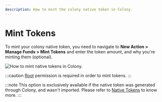 ```yaml
---
description: How to mint the colony native token in Colony.
---
```


# Mint Tokens

To mint your colony native token, you need to navigate to **New Action > Manage Funds > Mint Tokens** and enter the token amount, and why you're minting them (optional).

![How to mint native tokens in Colony.](../../assets/MintTokens.gif)

:::caution
[Root](../../creator-forge/advanced-features/permissions.md#root) permission is required in order to mint tokens.
:::

:::note
This option is exclusively available if the native token was generated through Colony, and wasn't imported. Please refer to [Native Tokens](../../creator-forge/native-tokens.md) to know more.
:::

